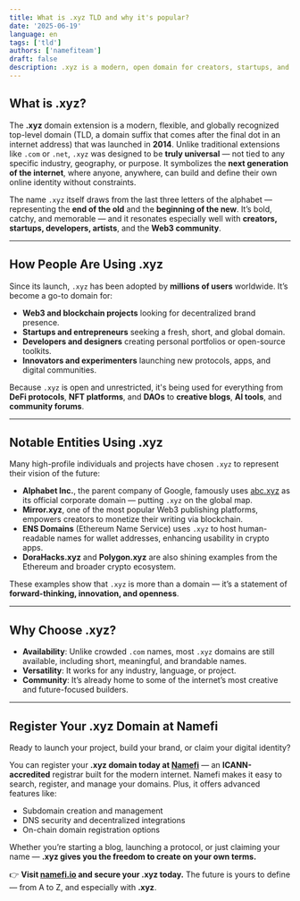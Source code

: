 ```yaml
---
title: What is .xyz TLD and why it's popular?
date: '2025-06-19'
language: en
tags: ['tld']
authors: ['namefiteam']
draft: false
description: .xyz is a modern, open domain for creators, startups, and Web3. Join innovators like abc.xyz—register your .xyz now at Namefi.io.
---
```


## **What is .xyz?**

The **.xyz** domain extension is a modern, flexible, and globally recognized top-level domain (TLD, a domain suffix that comes after the final dot in an internet address) that was launched in **2014**. Unlike traditional extensions like `.com` or `.net`, `.xyz` was designed to be **truly universal** — not tied to any specific industry, geography, or purpose. It symbolizes the **next generation of the internet**, where anyone, anywhere, can build and define their own online identity without constraints.

The name `.xyz` itself draws from the last three letters of the alphabet — representing the **end of the old** and the **beginning of the new**. It’s bold, catchy, and memorable — and it resonates especially well with **creators, startups, developers, artists**, and the **Web3 community**.

---

## **How People Are Using .xyz**

Since its launch, `.xyz` has been adopted by **millions of users** worldwide. It’s become a go-to domain for:

* **Web3 and blockchain projects** looking for decentralized brand presence.
* **Startups and entrepreneurs** seeking a fresh, short, and global domain.
* **Developers and designers** creating personal portfolios or open-source toolkits.
* **Innovators and experimenters** launching new protocols, apps, and digital communities.

Because `.xyz` is open and unrestricted, it's being used for everything from **DeFi protocols**, **NFT platforms**, and **DAOs** to **creative blogs**, **AI tools**, and **community forums**.

---

## **Notable Entities Using .xyz**

Many high-profile individuals and projects have chosen `.xyz` to represent their vision of the future:

* **Alphabet Inc.**, the parent company of Google, famously uses [abc.xyz](https://abc.xyz) as its official corporate domain — putting `.xyz` on the global map.
* **Mirror.xyz**, one of the most popular Web3 publishing platforms, empowers creators to monetize their writing via blockchain.
* **ENS Domains** (Ethereum Name Service) uses `.xyz` to host human-readable names for wallet addresses, enhancing usability in crypto apps.
* **DoraHacks.xyz** and **Polygon.xyz** are also shining examples from the Ethereum and broader crypto ecosystem.

These examples show that `.xyz` is more than a domain — it’s a statement of **forward-thinking, innovation, and openness**.

---

## **Why Choose .xyz?**

* **Availability**: Unlike crowded `.com` names, most `.xyz` domains are still available, including short, meaningful, and brandable names.
* **Versatility**: It works for any industry, language, or project.
* **Community**: It’s already home to some of the internet’s most creative and future-focused builders.

---

## **Register Your .xyz Domain at Namefi**

Ready to launch your project, build your brand, or claim your digital identity?

You can register your **.xyz domain today at [Namefi](https://namefi.io)** — an **ICANN-accredited** registrar built for the modern internet. Namefi makes it easy to search, register, and manage your domains. Plus, it offers advanced features like:

* Subdomain creation and management
* DNS security and decentralized integrations
* On-chain domain registration options

Whether you’re starting a blog, launching a protocol, or just claiming your name — **.xyz gives you the freedom to create on your own terms.**

👉 **Visit [namefi.io](https://namefi.io) and secure your .xyz today.**
The future is yours to define — from A to Z, and especially with **.xyz**.